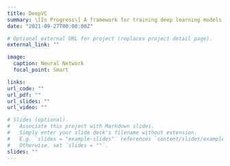 ```yaml
---
title: DeepVC
summary: \[In Progress\] A framework for training deep learning models using Volunteer computing. This will allow models to be trained in a distributed manner on devices from volunteer participants. The goal is to provide a cheaper alternative for training large scale models.
date: "2021-09-27T00:00:00Z"

# Optional external URL for project (replaces project detail page).
external_link: ""

image:
  caption: Neural Network
  focal_point: Smart

links:
url_code: ""
url_pdf: ""
url_slides: ""
url_video: ""

# Slides (optional).
#   Associate this project with Markdown slides.
#   Simply enter your slide deck's filename without extension.
#   E.g. `slides = "example-slides"` references `content/slides/example-slides.md`.
#   Otherwise, set `slides = ""`.
slides: ""
---
```

